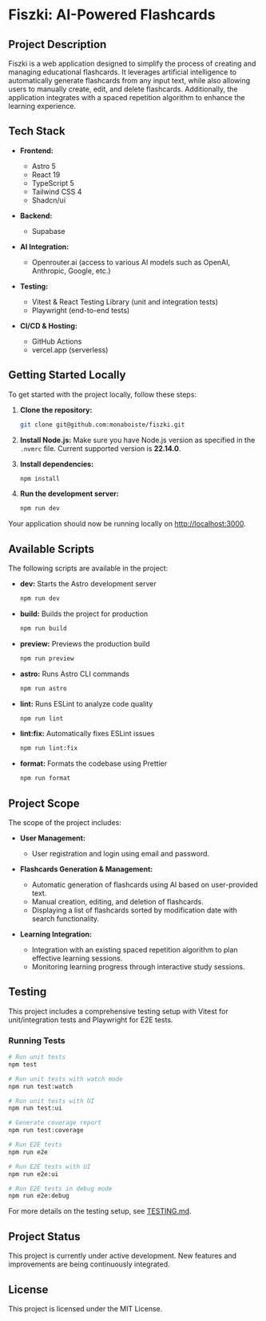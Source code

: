 # Fiszki: AI-Powered Flashcards

## Project Description

Fiszki is a web application designed to simplify the process of creating and managing educational
flashcards. It leverages artificial intelligence to automatically generate flashcards from any
input text, while also allowing users to manually create, edit, and delete flashcards.
Additionally, the application integrates with a spaced repetition algorithm to enhance the
learning experience.

## Tech Stack

- **Frontend:**

  - Astro 5
  - React 19
  - TypeScript 5
  - Tailwind CSS 4
  - Shadcn/ui

- **Backend:**

  - Supabase

- **AI Integration:**

  - Openrouter.ai (access to various AI models such as OpenAI, Anthropic, Google, etc.)

- **Testing:**

  - Vitest & React Testing Library (unit and integration tests)
  - Playwright (end-to-end tests)

- **CI/CD & Hosting:**
  - GitHub Actions
  - vercel.app (serverless)

## Getting Started Locally

To get started with the project locally, follow these steps:

1. **Clone the repository:**

   ```sh
   git clone git@github.com:monaboiste/fiszki.git
   ```

2. **Install Node.js:**
   Make sure you have Node.js version as specified in the `.nvmrc` file.
   Current supported version is **22.14.0**.

3. **Install dependencies:**

   ```sh
   npm install
   ```

4. **Run the development server:**
   ```sh
   npm run dev
   ```

Your application should now be running locally on [http://localhost:3000](http://localhost:3000).

## Available Scripts

The following scripts are available in the project:

- **dev:** Starts the Astro development server

  ```sh
  npm run dev
  ```

- **build:** Builds the project for production

  ```sh
  npm run build
  ```

- **preview:** Previews the production build

  ```sh
  npm run preview
  ```

- **astro:** Runs Astro CLI commands

  ```sh
  npm run astro
  ```

- **lint:** Runs ESLint to analyze code quality

  ```sh
  npm run lint
  ```

- **lint:fix:** Automatically fixes ESLint issues

  ```sh
  npm run lint:fix
  ```

- **format:** Formats the codebase using Prettier
  ```sh
  npm run format
  ```

## Project Scope

The scope of the project includes:

- **User Management:**

  - User registration and login using email and password.

- **Flashcards Generation & Management:**

  - Automatic generation of flashcards using AI based on user-provided text.
  - Manual creation, editing, and deletion of flashcards.
  - Displaying a list of flashcards sorted by modification date with search functionality.

- **Learning Integration:**
  - Integration with an existing spaced repetition algorithm to plan effective learning sessions.
  - Monitoring learning progress through interactive study sessions.

## Testing

This project includes a comprehensive testing setup with Vitest for unit/integration tests and Playwright for E2E tests.

### Running Tests

```bash
# Run unit tests
npm test

# Run unit tests with watch mode
npm run test:watch

# Run unit tests with UI
npm run test:ui

# Generate coverage report
npm run test:coverage

# Run E2E tests
npm run e2e

# Run E2E tests with UI
npm run e2e:ui

# Run E2E tests in debug mode
npm run e2e:debug
```

For more details on the testing setup, see [TESTING.md](TESTING.md).

## Project Status

This project is currently under active development. New features and improvements are being continuously integrated.

## License

This project is licensed under the MIT License.
